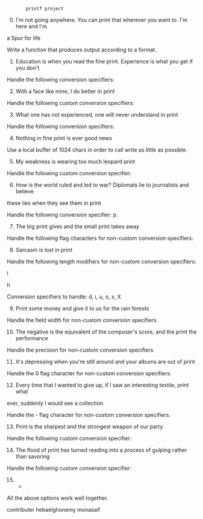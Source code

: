            printf project


0. I'm not going anywhere. You can print that wherever you want to. I'm here and I'm

 a Spur for life

Write a function that produces output according to a format.



1. Education is when you read the fine print. Experience is what you get if you don't

Handle the following conversion specifiers:


2. With a face like mine, I do better in print

Handle the following custom conversion specifiers:



3. What one has not experienced, one will never understand in print

Handle the following conversion specifiers:



4. Nothing in fine print is ever good news

Use a local buffer of 1024 chars in order to call write as little as possible.



5. My weakness is wearing too much leopard print

Handle the following custom conversion specifier:



6. How is the world ruled and led to war? Diplomats lie to journalists and believe

these lies when they see them in print

Handle the following conversion specifier: p.



7. The big print gives and the small print takes away

Handle the following flag characters for non-custom conversion specifiers:



8. Sarcasm is lost in print

Handle the following length modifiers for non-custom conversion specifiers:



l

h

Conversion specifiers to handle: d, i, u, o, x, X



9. Print some money and give it to us for the rain forests

Handle the field width for non-custom conversion specifiers.



10. The negative is the equivalent of the composer's score, and the print the performance

Handle the precision for non-custom conversion specifiers.



11. It's depressing when you're still around and your albums are out of print

Handle the 0 flag character for non-custom conversion specifiers.



12. Every time that I wanted to give up, if I saw an interesting textile, print what

ever, suddenly I would see a collection

Handle the - flag character for non-custom conversion specifiers.



13. Print is the sharpest and the strongest weapon of our party

Handle the following custom conversion specifier:



14. The flood of print has turned reading into a process of gulping rather than savoring

Handle the following custom conversion specifier:


15. *

All the above options work well together.


contributer
hebaelghonemy
monasaif












